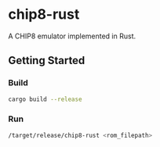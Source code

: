 # chip8-rust
A CHIP8 emulator implemented in Rust.

## Getting Started

### Build
```bash
cargo build --release
```

### Run
```bash
/target/release/chip8-rust <rom_filepath>
```